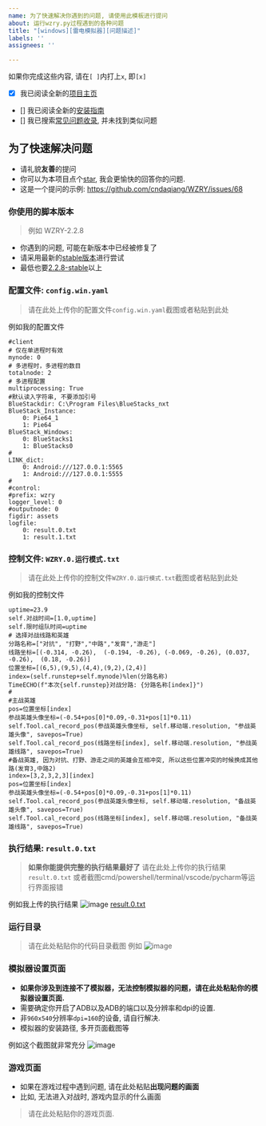 ```yaml
---
name: 为了快速解决你遇到的问题, 请使用此模板进行提问 
about: 运行wzry.py过程遇到的各种问题
title: "[windows][雷电模拟器][问题描述]"
labels: ''
assignees: ''

---
```


如果你完成这些内容, 请在`[ ]`内打上`x`, 即`[x]`
- [x] 我已阅读全新的[项目主页](https://cndaqiang.github.io/wzry.doc/)
- [] 我已阅读全新的[安装指南](https://cndaqiang.github.io/wzry.doc/guide/install/)
- [] 我已搜索[常见问题收录](https://cndaqiang.github.io/wzry.doc/qa/qa), 并未找到类似问题

## 为了快速解决问题
* 请礼貌**友善**的提问
* 你可以为本项目点个[star](https://github.com/cndaqiang/WZRY), 我会更愉快的回答你的问题.
* 这是一个提问的示例: https://github.com/cndaqiang/WZRY/issues/68

### 你使用的脚本版本
> 例如 WZRY-2.2.8

* 你遇到的问题, 可能在新版本中已经被修复了
* 请采用最新的[stable版本](https://github.com/cndaqiang/WZRY/releases)进行尝试
* 最低也要[2.2.8-stable](https://github.com/cndaqiang/WZRY/releases/tag/2.2.8)以上


### 配置文件: `config.win.yaml`
> 请在此处上传你的配置文件`config.win.yaml`截图或者粘贴到此处

例如我的配置文件
```
#client
# 仅在单进程时有效
mynode: 0
# 多进程时，多进程的数目
totalnode: 2
# 多进程配置
multiprocessing: True
#默认读入字符串, 不要添加引号
BlueStackdir: C:\Program Files\BlueStacks_nxt
BlueStack_Instance:
    0: Pie64_1
    1: Pie64
BlueStack_Windows:
    0: BlueStacks1
    1: BlueStacks0
#
LINK_dict:
    0: Android:///127.0.0.1:5565
    1: Android:///127.0.0.1:5555
#
#control:
#prefix: wzry
logger_level: 0
#outputnode: 0
figdir: assets
logfile:
    0: result.0.txt
    1: result.1.txt
```

### 控制文件: `WZRY.0.运行模式.txt`
> 请在此处上传你的控制文件`WZRY.0.运行模式.txt`截图或者粘贴到此处

例如我的控制文件
```
uptime=23.9
self.对战时间=[1.0,uptime]
self.限时组队时间=uptime
# 选择对战线路和英雄
分路名称=["对抗", "打野","中路","发育","游走"]
线路坐标=[(-0.314, -0.26),  (-0.194, -0.26), (-0.069, -0.26), (0.037, -0.26),  (0.18, -0.26)]
位置坐标=[(6,5),(9,5),(4,4),(9,2),(2,4)]
index=(self.runstep+self.mynode)%len(分路名称)
TimeECHO(f"本次{self.runstep}对战分路: {分路名称[index]}")
#
#主战英雄
pos=位置坐标[index]
参战英雄头像坐标=(-0.54+pos[0]*0.09,-0.31+pos[1]*0.11)
self.Tool.cal_record_pos(参战英雄头像坐标, self.移动端.resolution, "参战英雄头像", savepos=True)
self.Tool.cal_record_pos(线路坐标[index], self.移动端.resolution, "参战英雄线路", savepos=True)
#备战英雄, 因为对抗、打野、游走之间的英雄会互相冲突, 所以这些位置冲突的时候换成其他路(发育3,中路2)
index=[3,2,3,2,3][index]
pos=位置坐标[index]
参战英雄头像坐标=(-0.54+pos[0]*0.09,-0.31+pos[1]*0.11)
self.Tool.cal_record_pos(参战英雄头像坐标, self.移动端.resolution, "备战英雄头像", savepos=True)
self.Tool.cal_record_pos(线路坐标[index], self.移动端.resolution, "备战英雄线路", savepos=True)
```

### 执行结果: `result.0.txt`
> **如果你能提供完整的执行结果最好了**
> 请在此处上传你的执行结果`result.0.txt`
> 或者截图cmd/powershell/terminal/vscode/pycharm等运行界面报错

例如我上传的执行结果
![image](https://github.com/user-attachments/assets/86562c4b-49c9-432a-bfef-415bcb5499dc)
[result.0.txt](https://github.com/user-attachments/files/17788598/result.0.txt)


### 运行目录
> 请在此处粘贴你的代码目录截图
例如
![image](https://github.com/user-attachments/assets/a2eb219b-f485-44fe-bff2-a2a757f3999c)

### 模拟器设置页面
* **如果你涉及到连接不了模拟器，无法控制模拟器的问题，请在此处粘贴你的模拟器设置页面.**
* 需要确定你开启了ADB以及ADB的端口以及分辨率和dpi的设置.
* 非`960x540`分辨率`dpi=160`的设备, 请自行解决.
* 模拟器的安装路径, 多开页面截图等

例如这个截图就非常充分
![image](https://github.com/user-attachments/assets/ce5ca8ce-c1a2-4ac0-a2e3-e1b3ad74f5e0)


### 游戏页面
* 如果在游戏过程中遇到问题, 请在此处粘贴**出现问题的画面**
* 比如, 无法进入对战时, 游戏内显示的什么画面

> 请在此处粘贴你的游戏页面.
